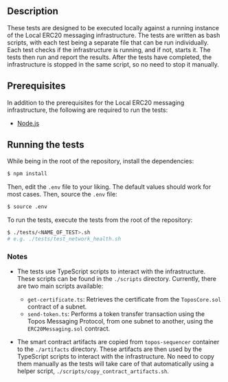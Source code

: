 ## Description

These tests are designed to be executed locally against a running instance of the Local ERC20 messaging infrastructure. The tests are written as bash scripts, with each test being a separate file that can be run individually. Each test checks if the infrastructure is running, and if not, starts it. The tests then run and report the results. After the tests have completed, the infrastructure is stopped in the same script, so no need to stop it manually.

## Prerequisites

In addition to the prerequisites for the Local ERC20 messaging infrastructure, the following are required to run the tests:

- [Node.js](https://nodejs.org/en/)

## Running the tests

While being in the root of the repository, install the dependencies:

```sh
$ npm install
```

Then, edit the `.env` file to your liking. The default values should work for most cases. Then, source the `.env` file:

```sh
$ source .env
```

To run the tests, execute the tests from the root of the repository:

```sh
$ ./tests/<NAME_OF_TEST>.sh
# e.g. ./tests/test_network_health.sh
```

### Notes

- The tests use TypeScript scripts to interact with the infrastructure. These scripts can be found in the `./scripts` directory. Currently, there are two main scripts available:

    - `get-certificate.ts`: Retrieves the certificate from the `ToposCore.sol` contract of a subnet.
    - `send-token.ts`: Performs a token transfer transaction using the Topos Messaging Protocol, from one subnet to another, using the `ERC20Messaging.sol` contract.

- The smart contract artifacts are copied from `topos-sequencer` container to the `./artifacts` directory. These artifacts are then used by the TypeScript scripts to interact with the infrastructure. No need to copy them manually as the tests will take care of that automatically using a helper script, `./scripts/copy_contract_artifacts.sh`.
